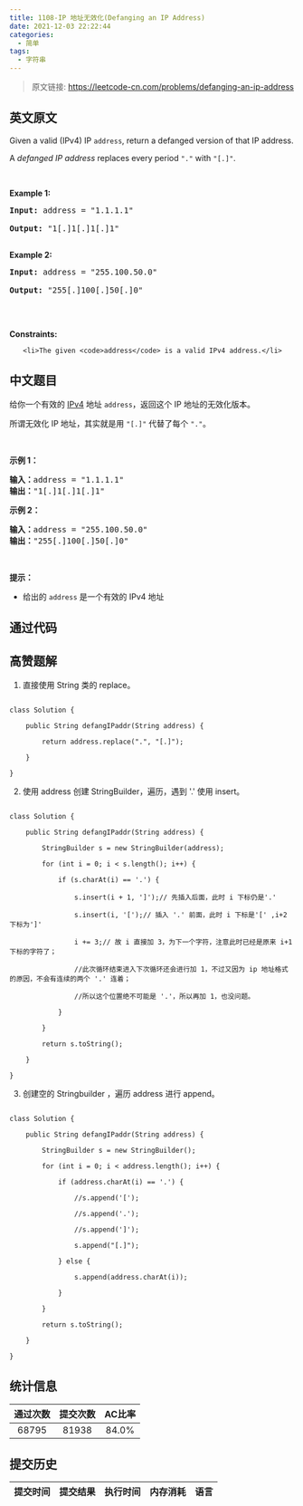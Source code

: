 ```yaml
---
title: 1108-IP 地址无效化(Defanging an IP Address)
date: 2021-12-03 22:22:44
categories:
  - 简单
tags:
  - 字符串
---
```


> 原文链接: https://leetcode-cn.com/problems/defanging-an-ip-address


## 英文原文
<div><p>Given a valid (IPv4) IP <code>address</code>, return a defanged version of that IP address.</p>

<p>A <em>defanged&nbsp;IP address</em>&nbsp;replaces every period <code>&quot;.&quot;</code> with <code>&quot;[.]&quot;</code>.</p>

<p>&nbsp;</p>
<p><strong>Example 1:</strong></p>
<pre><strong>Input:</strong> address = "1.1.1.1"
<strong>Output:</strong> "1[.]1[.]1[.]1"
</pre><p><strong>Example 2:</strong></p>
<pre><strong>Input:</strong> address = "255.100.50.0"
<strong>Output:</strong> "255[.]100[.]50[.]0"
</pre>
<p>&nbsp;</p>
<p><strong>Constraints:</strong></p>

<ul>
	<li>The given <code>address</code> is a valid IPv4 address.</li>
</ul></div>

## 中文题目
<div><p>给你一个有效的 <a href="https://baike.baidu.com/item/IPv4" target="_blank">IPv4</a> 地址&nbsp;<code>address</code>，返回这个 IP 地址的无效化版本。</p>

<p>所谓无效化&nbsp;IP 地址，其实就是用&nbsp;<code>&quot;[.]&quot;</code>&nbsp;代替了每个 <code>&quot;.&quot;</code>。</p>

<p>&nbsp;</p>

<p><strong>示例 1：</strong></p>

<pre><strong>输入：</strong>address = &quot;1.1.1.1&quot;
<strong>输出：</strong>&quot;1[.]1[.]1[.]1&quot;
</pre>

<p><strong>示例 2：</strong></p>

<pre><strong>输入：</strong>address = &quot;255.100.50.0&quot;
<strong>输出：</strong>&quot;255[.]100[.]50[.]0&quot;
</pre>

<p>&nbsp;</p>

<p><strong>提示：</strong></p>

<ul>
	<li>给出的&nbsp;<code>address</code>&nbsp;是一个有效的 IPv4 地址</li>
</ul>
</div>

## 通过代码
<RecoDemo>
</RecoDemo>


## 高赞题解
1. 直接使用 String 类的 replace。
```
class Solution {
    public String defangIPaddr(String address) {
        return address.replace(".", "[.]");
    }
}
```

2. 使用 address 创建 StringBuilder，遍历，遇到 '.' 使用 insert。
```
class Solution {
    public String defangIPaddr(String address) {
        StringBuilder s = new StringBuilder(address);
        for (int i = 0; i < s.length(); i++) {
            if (s.charAt(i) == '.') {
                s.insert(i + 1, ']');// 先插入后面，此时 i 下标仍是'.'
                s.insert(i, '[');// 插入 '.' 前面，此时 i 下标是'[' ,i+2 下标为']'
                i += 3;// 故 i 直接加 3，为下一个字符，注意此时已经是原来 i+1 下标的字符了；
                //此次循环结束进入下次循环还会进行加 1，不过又因为 ip 地址格式的原因，不会有连续的两个 '.' 连着；
                //所以这个位置绝不可能是 '.'，所以再加 1，也没问题。
            }
        }
        return s.toString();
    }
}
```

3. 创建空的 Stringbuilder ，遍历 address 进行 append。
```
class Solution {
    public String defangIPaddr(String address) {
        StringBuilder s = new StringBuilder();
        for (int i = 0; i < address.length(); i++) {
            if (address.charAt(i) == '.') {
                //s.append('[');
                //s.append('.');
                //s.append(']');
                s.append("[.]");
            } else {
                s.append(address.charAt(i));
            }
        }
        return s.toString();
    }
}
```



## 统计信息
| 通过次数 | 提交次数 | AC比率 |
| :------: | :------: | :------: |
|    68795    |    81938    |   84.0%   |

## 提交历史
| 提交时间 | 提交结果 | 执行时间 |  内存消耗  | 语言 |
| :------: | :------: | :------: | :--------: | :--------: |
